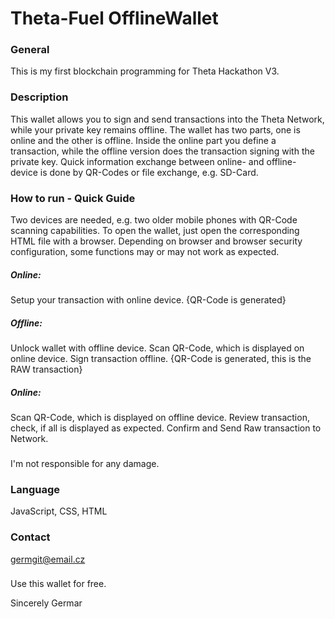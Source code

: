 # Theta-Fuel OfflineWallet

### General
This is my first blockchain programming for Theta Hackathon V3.

### Description
This wallet allows you to sign and send transactions into the Theta Network, while your private key remains offline.
The wallet has two parts, one is online and the other is offline.
Inside the online part you define a transaction, while the offline version does the transaction signing with the private key.
Quick information exchange between online- and offline- device is done by QR-Codes or file exchange, e.g. SD-Card.

### How to run - Quick Guide
Two devices are needed, e.g. two older mobile phones with QR-Code scanning capabilities.
To open the wallet, just open the corresponding HTML file with a browser.
Depending on browser and browser security configuration, some functions may or may not work as expected.

#####  Online:  
Setup your transaction with online device. {QR-Code is generated}
#####  Offline: 
Unlock wallet with offline device.
Scan QR-Code, which is displayed on online device.
Sign transaction offline. {QR-Code is generated, this is the RAW transaction}
#####  Online:  
Scan QR-Code, which is displayed on offline device.
Review transaction, check, if all is displayed as expected.
Confirm and Send Raw transaction to Network.

### 
I'm not responsible for any damage.

### Language
JavaScript, CSS, HTML

### Contact
germgit@email.cz

###
Use this wallet for free.

Sincerely 
Germar

